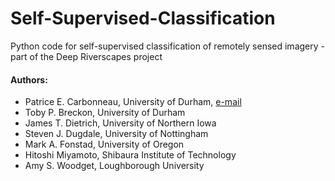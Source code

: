 # Self-Supervised-Classification
Python code for self-supervised classification of remotely sensed imagery - part of the Deep Riverscapes project

#### Authors:
 - Patrice E. Carbonneau, University of Durham, [e-mail](mailto:patrice.carbonneau@durham.ac.uk)
 - Toby P. Breckon, University of Durham
 - James T. Dietrich, University of Northern Iowa
 - Steven J. Dugdale, University of Nottingham
 - Mark A. Fonstad, University of Oregon
 - Hitoshi Miyamoto, Shibaura Institute of Technology
 - Amy S. Woodget, Loughborough University
